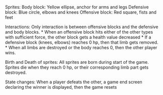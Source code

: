 Sprites:
    Body block: Yellow ellipse, anchor for arms and legs
    Defensive block: Blue circle, elbows and knees
    Offensive block: Red square, fists and feet

Interactions:
    Only interaction is between offensive blocks and the defensive and body blocks.
        * When an offensive block hits either of the other types with sufficient force, the other block gets a health value decreased
        * If a defensive block (knees, elbows) reaches 0 hp, then that limb gets removed.
        * When all limbs are destroyed or the body reaches 0, then the other player wins.

Birth and Death of sprites:
    All sprites are born during start of the game.
    Sprites die when they reach 0 hp, or their corresponding limb part gets destroyed.

State changes:
    When a player defeats the other, a game end screen declaring the winner is displayed, then the game resets